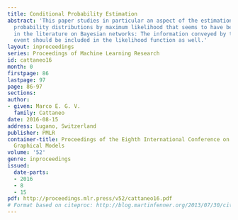 ```yaml
---
title: Conditional Probability Estimation
abstract: 'This paper studies in particular an aspect of the estimation of conditional
  probability distributions by maximum likelihood that seems to have been overlooked
  in the literature on Bayesian networks: The information conveyed by the conditioning
  event should be included in the likelihood function as well.'
layout: inproceedings
series: Proceedings of Machine Learning Research
id: cattaneo16
month: 0
firstpage: 86
lastpage: 97
page: 86-97
sections: 
author:
- given: Marco E. G. V.
  family: Cattaneo
date: 2016-08-15
address: Lugano, Switzerland
publisher: PMLR
container-title: Proceedings of the Eighth International Conference on Probabilistic
  Graphical Models
volume: '52'
genre: inproceedings
issued:
  date-parts:
  - 2016
  - 8
  - 15
pdf: http://proceedings.mlr.press/v52/cattaneo16.pdf
# Format based on citeproc: http://blog.martinfenner.org/2013/07/30/citeproc-yaml-for-bibliographies/
---
```


